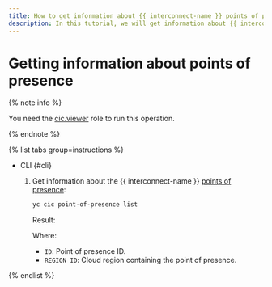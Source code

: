 ```yaml
---
title: How to get information about {{ interconnect-name }} points of presence
description: In this tutorial, we will get information about {{ interconnect-name }} points of presence.
---
```


# Getting information about points of presence

{% note info %}

You need the [cic.viewer](../security/index.md#cic-viewer) role to run this operation.

{% endnote %}

{% list tabs group=instructions %}

- CLI {#cli}

  1. Get information about the {{ interconnect-name }} [points of presence](../concepts/pops.md):

      ```bash
      yc cic point-of-presence list
      ```

      Result:



      Where:
      
      * `ID`: Point of presence ID.
      * `REGION ID`: Cloud region containing the point of presence.

{% endlist %}

